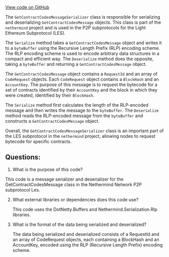 [View code on GitHub](https://github.com/nethermindeth/nethermind/Nethermind.Network/P2P/Subprotocols/Les/Messages/GetContractCodesMessageSerializer.cs)

The `GetContractCodesMessageSerializer` class is responsible for serializing and deserializing `GetContractCodesMessage` objects. This class is part of the `nethermind` project and is used in the P2P subprotocols for the Light Ethereum Subprotocol (LES).

The `Serialize` method takes a `GetContractCodesMessage` object and writes it to a `byteBuffer` using the Recursive Length Prefix (RLP) encoding scheme. The RLP encoding scheme is used to encode arbitrary data structures in a compact and efficient way. The `Deserialize` method does the opposite, taking a `byteBuffer` and returning a `GetContractCodesMessage` object.

The `GetContractCodesMessage` object contains a `RequestId` and an array of `CodeRequest` objects. Each `CodeRequest` object contains a `BlockHash` and an `AccountKey`. The purpose of this message is to request the bytecode for a set of contracts identified by their `AccountKey` and the block in which they were created, identified by their `BlockHash`.

The `Serialize` method first calculates the length of the RLP-encoded message and then writes the message to the `byteBuffer`. The `Deserialize` method reads the RLP-encoded message from the `byteBuffer` and constructs a `GetContractCodesMessage` object.

Overall, the `GetContractCodesMessageSerializer` class is an important part of the LES subprotocol in the `nethermind` project, allowing nodes to request bytecode for specific contracts.
## Questions: 
 1. What is the purpose of this code?
   
   This code is a message serializer and deserializer for the GetContractCodesMessage class in the Nethermind Network P2P subprotocol Les.

2. What external libraries or dependencies does this code use?
   
   This code uses the DotNetty.Buffers and Nethermind.Serialization.Rlp libraries.

3. What is the format of the data being serialized and deserialized?
   
   The data being serialized and deserialized consists of a RequestId and an array of CodeRequest objects, each containing a BlockHash and an AccountKey, encoded using the RLP (Recursive Length Prefix) encoding scheme.